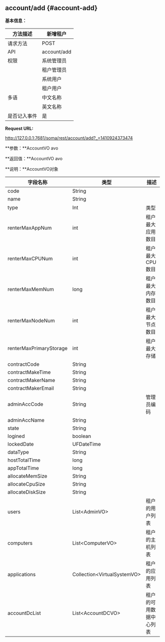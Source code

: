 ## account/add {#account-add}

**基本信息：**

| 方法描述 | 新增租户 |
| --- | --- |
| 请求方法 | POST |
| API | account/add |
| 权限 | 系统管理员 | 是 |
|  | 租户管理员 | 否 |
|  | 系统用户 | 是 |
|  | 租户用户 | 否 |
| 多语 | 中文名称 | 新增租户 |
|  | 英文名称 | **Add tenant account** |
| 是否记入事件 | 是 |

**Request URL:**

http://127.0.0.1:7681/soma/rest/account/add?_=1410924373474

**参数：**AccountVO avo

**返回值：**AccountVO avo

**说明：**AccountVO对象

| 字段名称 | 类型 | 描述 |
| --- | --- | --- |
| code | String |  |
| name | String |  |
| type | Int | 类型 |
| renterMaxAppNum | int | 租户最大应用数目 |
| renterMaxCPUNum | int | 租户最大CPU数目 |
| renterMaxMemNum | long | 租户最大内存数目 |
| renterMaxNodeNum | int | 租户最大节点数目 |
| renterMaxPrimaryStorage | int | 租户最大存储 |
| contractCode | String |  |
| contractMakeTime | String |  |
| contractMakerName | String |  |
| contractMakerEmail | String |  |
| adminAccCode | String | 管理员编码 |
| adminAccName | String |  |
| state | String |  |
| logined | boolean |  |
| lockedDate | UFDateTime |  |
| dataType | String |  |
| hostTotalTime | long |  |
| appTotalTime | long |  |
| allocateMemSize | String |  |
| allocateCpuSize | String |  |
| allocateDiskSize | String |  |
| users | List&lt;AdminVO&gt; | 租户的用户列表 |
| computers | List&lt;ComputerVO&gt; | 租户的主机列表 |
| applications | Collection&lt;VirtualSystemVO&gt; | 租户的应用列表 |
| accountDcList | List&lt;AccountDCVO&gt; | 租户的可用数据中心列表 |